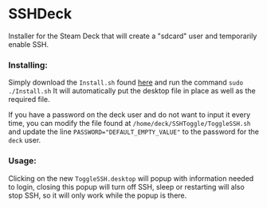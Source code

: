 # SSHDeck
Installer for the Steam Deck that will create a "sdcard" user and temporarily enable SSH.

### Installing:
Simply download the `Install.sh` found [here](https://raw.githubusercontent.com/krum110487/SSHDeck/main/Install.sh) and run the command `sudo ./Install.sh`
It will automatically put the desktop file in place as well as the required file.

If you have a password on the deck user and do not want to input it every time, you can modify the file found at `/home/deck/SSHToggle/ToggleSSH.sh` and update the line `PASSWORD="DEFAULT_EMPTY_VALUE"` to the password for the `deck` user.

### Usage:
Clicking on the new `ToggleSSH.desktop` will popup with information needed to login, closing this popup will turn off SSH, sleep or restarting will also stop SSH, so it will only work while the popup is there.
